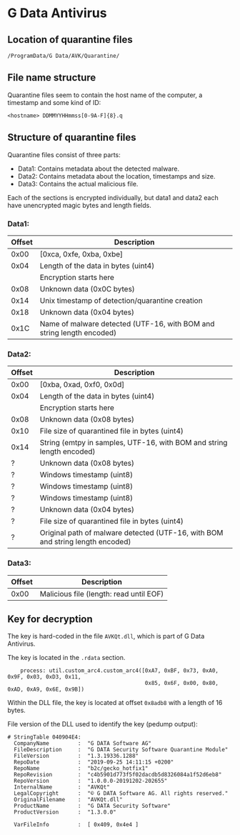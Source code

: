 # G Data Antivirus

## Location of quarantine files

`/ProgramData/G Data/AVK/Quarantine/`


## File name structure

Quarantine files seem to contain the host name of the computer, a timestamp and some kind of ID:

`<hostname> DDMMYYHHmmss[0-9A-F]{8}.q`

## Structure of quarantine files

Quarantine files consist of three parts:

- Data1: Contains metadata about the detected malware.
- Data2: Contains metadata about the location, timestamps and size.
- Data3: Contains the actual malicious file.

Each of the sections is encrypted individually, but data1 and data2 each have unencrypted magic bytes and length fields.

### Data1:

| Offset  | Description                                                                                         |
|---------|-----------------------------------------------------------------------------------------------------|
| 0x00    | [0xca, 0xfe, 0xba, 0xbe]                                                                            |
| 0x04    | Length of the data in bytes (uint4)                                                                 |
|         | Encryption starts  here                                                                             |
| 0x08    | Unknown data (0x0C bytes)                                                                           |
| 0x14    | Unix timestamp of detection/quarantine creation                                                     |
| 0x18    | Unknown data (0x04 bytes)                                                                           |
| 0x1C    | Name of malware detected (UTF-16, with BOM and string length encoded)                               |

### Data2:

| Offset  | Description                                                                                         |
|---------|-----------------------------------------------------------------------------------------------------|
| 0x00    | [0xba, 0xad, 0xf0, 0x0d]                                                                            |
| 0x04    | Length of the data in bytes (uint4)                                                                 |
|         | Encryption starts  here                                                                             |
| 0x08    | Unknown data (0x08 bytes)                                                                           |
| 0x10    | File size of quarantined file in bytes (uint4)                                                      |
| 0x14    | String (emtpy in samples, UTF-16, with BOM and string length encoded)                               |
| ?       | Unknown data (0x08 bytes)                                                                           |
| ?       | Windows timestamp (uint8)                                                                           |
| ?       | Windows timestamp (uint8)                                                                           |
| ?       | Windows timestamp (uint8)                                                                           |
| ?       | Unknown data (0x04 bytes)                                                                           |
| ?       | File size of quarantined file in bytes (uint4)                                                      |
| ?       | Original path of malware detected (UTF-16, with BOM and string length encoded)                      |


### Data3:

| Offset  | Description                                                                                         |
|---------|-----------------------------------------------------------------------------------------------------|
| 0x00    | Malicious file (length: read until EOF)                                                             |


## Key for decryption

The key is hard-coded in the file `AVKQt.dll`, which is part of G Data Antivirus.

The key is located in the `.rdata` section.


```
    process: util.custom_arc4.custom_arc4([0xA7, 0xBF, 0x73, 0xA0, 0x9F, 0x03, 0xD3, 0x11,
                                           0x85, 0x6F, 0x00, 0x80, 0xAD, 0xA9, 0x6E, 0x9B])
```

Within the DLL file, the key is located at offset `0x8adb8` with a length of 16 bytes.

File version of the DLL used to identify the key (pedump output):

```
# StringTable 040904E4:
  CompanyName         :  "G DATA Software AG"
  FileDescription     :  "G DATA Security Software Quarantine Module"
  FileVersion         :  "1.3.19336.1288"
  RepoDate            :  "2019-09-25 14:11:15 +0200"
  RepoName            :  "b2c/gecko_hotfix1"
  RepoRevision        :  "c4b5901d773f5f02dacdb5d8326084a1f52d6eb8"
  RepoVersion         :  "1.0.0.0-20191202-202655"
  InternalName        :  "AVKQt"
  LegalCopyright      :  "© G DATA Software AG. All rights reserved."
  OriginalFilename    :  "AVKQt.dll"
  ProductName         :  "G DATA Security Software"
  ProductVersion      :  "1.3.0.0"

  VarFileInfo         :  [ 0x409, 0x4e4 ]
```